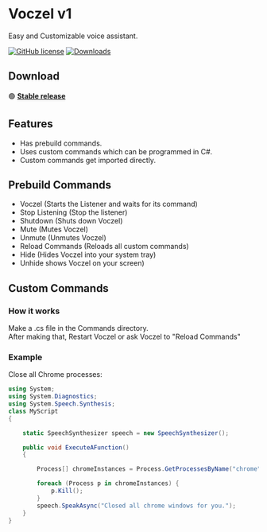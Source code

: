 # Voczel v1

Easy and Customizable voice assistant.

[![GitHub license](https://img.shields.io/badge/license-MIT-blue.svg)](https://choosealicense.com/licenses/mit/)
[![Downloads](https://img.shields.io/github/downloads/bitmap7487/VOCzel-v1/total.svg)](https://github.com/bitmap7487/VOCzel-v1/releases)
## Download

🟢 **[Stable release](https://github.com/bitmap7487/YoutubeDownloader/releases/latest)**


## Features

- Has prebuild commands.
- Uses custom commands which can be programmed in C#.
- Custom commands get imported directly.


## Prebuild Commands
- Voczel (Starts the Listener and waits for its command)
- Stop Listening (Stop the listener)
- Shutdown (Shuts down Voczel)
- Mute (Mutes Voczel)
- Unmute (Unmutes Voczel)
- Reload Commands (Reloads all custom commands)
- Hide (Hides Voczel into your system tray)
- Unhide shows Voczel on your screen)

## Custom Commands

### How it works
Make a .cs file in the Commands directory.\
After making that, Restart Voczel or ask Voczel to "Reload Commands"

### Example
Close all Chrome processes:
```cs
using System;
using System.Diagnostics;
using System.Speech.Synthesis;
class MyScript
{

    static SpeechSynthesizer speech = new SpeechSynthesizer();

    public void ExecuteAFunction()
    {

        Process[] chromeInstances = Process.GetProcessesByName("chrome");

        foreach (Process p in chromeInstances) {
            p.Kill();
        }
        speech.SpeakAsync("Closed all chrome windows for you.");
    }
}
```
